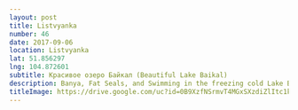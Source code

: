 ```yaml
---
layout: post
title: Listvyanka
number: 46
date: 2017-09-06
location: Listvyanka
lat: 51.856297
lng: 104.872601
subtitle: Красивое озеро Байкал (Beautiful Lake Baikal)
description: Banya, Fat Seals, and Swimming in the freezing cold Lake Baikal!
titleImage: https://drive.google.com/uc?id=0B9XzfNSrmvT4MGxSXzdiZlItc1k
---
```

